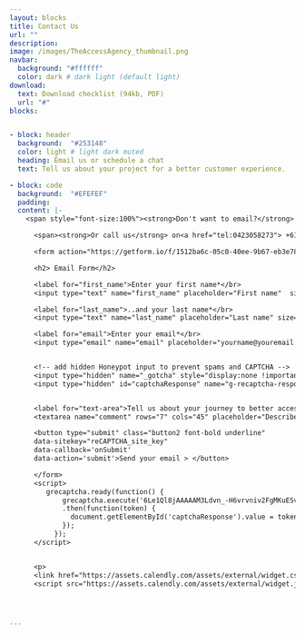 ```yaml
---
layout: blocks
title: Contact Us
url: ""
description:
image: /images/TheAccessAgency_thumbnail.png
navbar:
  background: "#ffffff"
  color: dark # dark light (default light)
download:
  text: Download checklist (94kb, PDF)
  url: "#"
blocks:


- block: header
  background:  "#253148"
  color: light # light dark muted
  heading: Email us or schedule a chat
  text: Tell us about your project for a better customer experience.

- block: code
  background:  "#EFEFEF"
  padding:
  content: |-
    <span style="font-size:100%"><strong>Don't want to email?</strong> Why not <a href="" onclick="Calendly.initPopupWidget({url: 'https://calendly.com/the-access-agency/15min-intro'});return false;">schedule a 15 minute chat through Calendly?</a></span><p>

      <span><strong>Or call us</strong> on<a href="tel:0423058273"> +61 0423 058 273.</a><p>

      <form action="https://getform.io/f/1512ba6c-05c0-40ee-9b67-eb3e78da2878" method="POST">

      <h2> Email Form</h2>

      <label for="first_name">Enter your first name*</br>
      <input type="text" name="first_name" placeholder="First name"  size="35" class="submissionfield w-full rounded-md" required="required" style="font-size:15pt; font-weight:400;" ></label></p>

      <label for="last_name">..and your last name*</br>
      <input type="text" name="last_name" placeholder="Last name" size="35" class="submissionfield w-full rounded-md" required="required" style="font-size:15pt; font-weight:Regular;"></label></p>

      <label for="email">Enter your email*</br>
      <input type="email" name="email" placeholder="yourname@youremail.com" size="35" class="submissionfield w-full rounded-md font-medium" required="required" style="font-size:15pt; font-weight:400;"></label></p>


      <!-- add hidden Honeypot input to prevent spams and CAPTCHA -->
      <input type="hidden" name="_gotcha" style="display:none !important">
      <input type="hidden" id="captchaResponse" name="g-recaptcha-response" style="display:none !important">


      <label for="text-area">Tell us about your journey to better access*:</br>
      <textarea name="comment" rows="7" cols="45" placeholder="Describe your project ..." class="contact-text-input w-full rounded-md font-light" required="required" style="font-size:15pt; font-weight:200;"></textarea><p>

      <button type="submit" class="button2 font-bold underline"
      data-sitekey="reCAPTCHA_site_key"
      data-callback='onSubmit'
      data-action='submit'>Send your email > </button>

      </form>
      <script>
         grecaptcha.ready(function() {
             grecaptcha.execute('6Le1Ql8jAAAAAM3Ldvn_-H6vrvniv2FgMKuESv3g', {action: 'https://www.theaccessagency.com.au'})
             .then(function(token) {
               document.getElementById('captchaResponse').value = token;
             });
           });
      </script>


      <p>
      <link href="https://assets.calendly.com/assets/external/widget.css" rel="stylesheet">
      <script src="https://assets.calendly.com/assets/external/widget.js" type="text/javascript" async></script>




---
```

